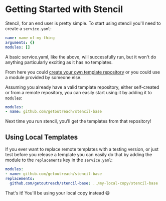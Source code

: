 # Getting Started with Stencil

Stencil, for an end user is pretty simple. To start using stencil you'll need to create a `service.yaml`:

```yaml
name: name-of-my-thing
arguments: {}
modules: []
```

A basic service.yaml, like the above, will successfully run, but it won't do anything particularly exciting as it has no templates.

From here you could [create your own template repository](./creating-a-template-repository.md) or you could use a module provided by someone else.

Assuming you already have a valid template repository, either self-created or from a remote repository, you can easily
start using it by adding it to `modules`:

```yaml
modules:
- name: github.com/getoutreach/stencil-base
```

Next time you run stencil, you'll get the templates from that repository!

## Using Local Templates

If you ever want to replace remote templates with a testing version, or just test before you release a template you can
easily do that by adding the module to the `replacements` key in the `service.yaml`:

```yaml
modules:
- name: github.com/getoutreach/stencil-base
replacements:
  github.com/getoutreach/stencil-base: ../my-local-copy/stencil-base
```

That's it! You'll be using your local copy instead :smile:
